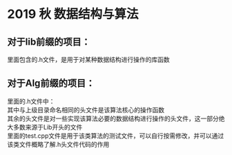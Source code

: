 # 2019 秋 数据结构与算法<br>
## 对于lib前缀的项目：
里面包含的.h文件，是用于对某种数据结构进行操作的库函数<br>
## 对于Alg前缀的项目：
里面的.h文件中：<br>
其中与上级目录命名相同的头文件是该算法核心的操作函数<br>
其余的头文件是对一些实现该算法必要的数据结构进行操作的头文件，这一部分绝大多数来源于Lib开头的文件<br>
里面的test.cpp文件是用于该类算法的测试文件，可以自行按需修改，并可以通过该类文件概略了解.h头文件代码的作用
